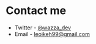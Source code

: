 # Contact me

- Twitter - [@wazza_dev](https://www.twitter.com/wazza_dev)
- Email - leoikeh99@gmail.com
